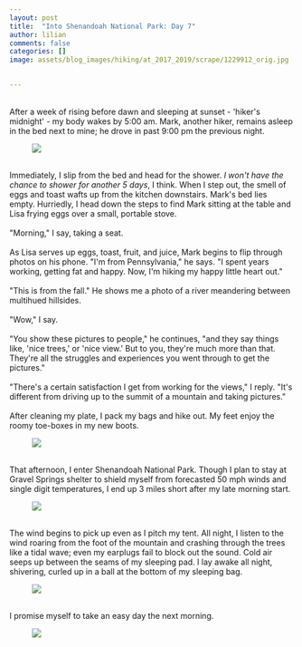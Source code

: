 ```yaml
---
layout: post  
title:  "Into Shenandoah National Park: Day 7"  
author: lilian  
comments: false  
categories: []  
image: assets/blog_images/hiking/at_2017_2019/scrape/1229912_orig.jpg 
                  

---
```

<br>After a week of rising before dawn and sleeping at sunset - 'hiker's midnight' - my body wakes by 5:00 am. Mark, another hiker, remains asleep in the bed next to mine; he drove in past 9:00 pm the previous night. <br>

<figure><img src="{{site.baseurl}}/assets/blog_images/hiking/at_2017_2019/scrape/1229912_orig.jpg" ></figure>

<br>Immediately, I slip from the bed and head for the shower. <em>I won't have the chance to shower for another 5 days</em>, I think. When I step out, the smell of eggs and toast wafts up from the kitchen downstairs. Mark's bed lies empty. Hurriedly, I head down the steps to find Mark sitting at the table and Lisa frying eggs over a small, portable stove.<br><br>"Morning," I say, taking a seat.<br><br>As Lisa serves up eggs, toast, fruit, and juice, Mark begins to flip through photos on his phone. "I'm from Pennsylvania," he says. "I spent years working, getting fat and happy. Now, I'm hiking my happy little heart out."<br><br>"This is from the fall." He shows me a photo of a river meandering between multihued hillsides.<br><br>"Wow," I say.<br><br>"You show these pictures to people," he continues, "and they say things like, 'nice trees,' or 'nice view.' But to you, they're much more than that. They're all the struggles and experiences you went through to get the pictures."<br><br>"There's a certain satisfaction I get from working for the views," I reply. "It's different from driving up to the summit of a mountain and taking pictures."<br><br>After cleaning my plate, I pack my bags and hike out. My feet enjoy the roomy toe-boxes in my new boots.<br>

<figure><img src="{{site.baseurl}}/assets/blog_images/hiking/at_2017_2019/scrape/5613918_orig.jpg" ></figure>

<br>That afternoon, I enter Shenandoah National Park. Though I plan to stay at Gravel Springs shelter to shield myself from forecasted 50 mph winds and single digit temperatures, I end up 3 miles short after my late morning start.<br>

<figure><img src="{{site.baseurl}}/assets/blog_images/hiking/at_2017_2019/scrape/7466174_orig.jpg" ></figure>

<br>The wind begins to pick up even as I pitch my tent. All night, I listen to the wind roaring from the foot of the mountain and crashing through the trees like a tidal wave; even my earplugs fail to block out the sound. Cold air seeps up between the seams of my sleeping pad. I lay awake all night, shivering, curled up in a ball at the bottom of my sleeping bag.<br>

<figure><img src="{{site.baseurl}}/assets/blog_images/hiking/at_2017_2019/scrape/9994125_orig.jpg" ></figure>

<br>I promise myself to take an easy day the next morning.<br>

<figure><img src="{{site.baseurl}}/assets/blog_images/hiking/at_2017_2019/scrape/700962_orig.jpg" ></figure>